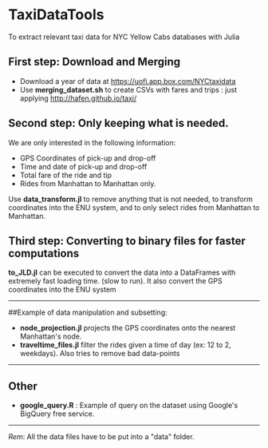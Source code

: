 # TaxiDataTools
To extract relevant taxi data for NYC Yellow Cabs databases with Julia

## First step: Download and Merging
- Download a year of data at https://uofi.app.box.com/NYCtaxidata
- Use **merging_dataset.sh** to create CSVs with fares and trips : just applying http://hafen.github.io/taxi/

## Second step: Only keeping what is needed.
We are only interested in the following information:
- GPS Coordinates of pick-up and drop-off
- Time and date of pick-up and drop-off
- Total fare of the ride and tip
- Rides from Manhattan to Manhattan only.

Use **data_transform.jl** to remove anything that is not needed, to transform coordinates into the ENU system, and to only select rides from Manhattan to Manhattan.

## Third step: Converting to binary files for faster computations
**to_JLD.jl** can be executed to convert the data into a DataFrames with extremely fast loading time. (slow to run). It also convert the GPS coordinates into the ENU system

___________________________________
##Example of data manipulation and subsetting:
- **node_projection.jl** projects the GPS coordinates onto the nearest Manhattan's node.
- **traveltime_files.jl** filter the rides given a time of day (ex: 12 to 2, weekdays). Also tries to remove bad data-points


___________________________________
## Other

- **google_query.R** : Example of query on the dataset using Google's BigQuery free service.

___________________________________
*Rem*: All the data files have to be put into a "data" folder.
